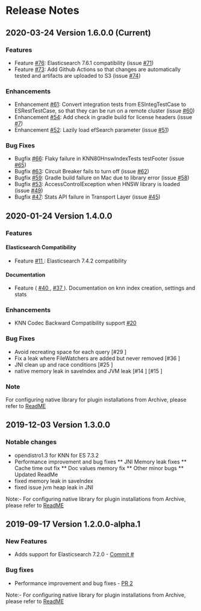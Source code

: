 # Release Notes
## 2020-03-24 Version 1.6.0.0 (Current)
### Features
* Feature [#76](https://github.com/opendistro-for-elasticsearch/k-NN/pull/72): Elasticsearch 7.6.1 compatibility (issue [#71](https://github.com/opendistro-for-elasticsearch/k-NN/issues/71))
* Feature [#73](https://github.com/opendistro-for-elasticsearch/k-NN/pull/73): Add Github Actions so that changes are automatically tested and artifacts are uploaded to S3 (issue [#74](https://github.com/opendistro-for-elasticsearch/k-NN/issues/74))

### Enhancements
* Enhancement [#61](https://github.com/opendistro-for-elasticsearch/k-NN/pull/61): Convert integration tests from ESIntegTestCase to ESRestTestCase, so that they can be run on a remote cluster (issue [#60](https://github.com/opendistro-for-elasticsearch/k-NN/issues/60))
* Enhancement [#54](https://github.com/opendistro-for-elasticsearch/k-NN/pull/54): Add check in gradle build for license headers (issue [#7](https://github.com/opendistro-for-elasticsearch/k-NN/issues/7))
* Enhancement [#52](https://github.com/opendistro-for-elasticsearch/k-NN/pull/52): Lazily load efSearch parameter (issue [#51](https://github.com/opendistro-for-elasticsearch/k-NN/issues/51))

### Bug Fixes
* Bugfix [#66](https://github.com/opendistro-for-elasticsearch/k-NN/pull/66): Flaky failure in KNN80HnswIndexTests testFooter (issue [#65](https://github.com/opendistro-for-elasticsearch/k-NN/issues/65))
* Bugfix [#63](https://github.com/opendistro-for-elasticsearch/k-NN/pull/63): Circuit Breaker fails to turn off (issue [#62](https://github.com/opendistro-for-elasticsearch/k-NN/issues/62))
* Bugfix [#59](https://github.com/opendistro-for-elasticsearch/k-NN/pull/59): Gradle build failure on Mac due to library error (issue [#58](https://github.com/opendistro-for-elasticsearch/k-NN/issues/58))
* Bugfix [#53](https://github.com/opendistro-for-elasticsearch/k-NN/pull/53): AccessControlException when HNSW library is loaded (issue [#49](https://github.com/opendistro-for-elasticsearch/k-NN/issues/49))
* Bugfix [#47](https://github.com/opendistro-for-elasticsearch/k-NN/pull/47): Stats API failure in Transport Layer (issue [#45](https://github.com/opendistro-for-elasticsearch/k-NN/issues/45))


## 2020-01-24 Version 1.4.0.0
### Features
#### Elasticsearch Compatibility
* Feature [#11 ](https://github.com/opendistro-for-elasticsearch/k-NN/issues/11): Elasticsearch 7.4.2 compatibility

#### Documentation
* Feature ( [#40 ](https://github.com/opendistro-for-elasticsearch/k-NN/issues/40 ), [#37 ](https://github.com/opendistro-for-elasticsearch/k-NN/issues/37)). Documentation on knn index creation, settings and stats 

### Enhancements
* KNN Codec Backward Compatibility support  [#20  ](https://github.com/opendistro-for-elasticsearch/k-NN/issues/20)

### Bug Fixes
* Avoid recreating space for each query [#29 ]
* Fix a leak where FileWatchers are added but never removed [#36 ]
* JNI clean up and race conditions [#25 ]
*  native memory leak in saveIndex and JVM leak [#14 ] [#15 ]

### Note
For configuring native library for plugin installations from Archive, please refer to [ReadME](https://github.com/opendistro-for-elasticsearch/k-NN/blob/development/README.md#java-native-library-usage)

## 2019-12-03 Version 1.3.0.0
### Notable changes

* opendistro1.3 for KNN for ES 7.3.2
* Performance improvement and bug fixes
** JNI Memory leak fixes
** Cache time out fix
** Doc values memory fix
** Other minor bugs
** Updated ReadMe
* fixed memory leak in saveIndex
* fixed issue jvm heap leak in JNI

Note:- For configuring native library for plugin installations from Archive, please refer to [ReadME](https://github.com/opendistro-for-elasticsearch/k-NN/blob/development/README.md#java-native-library-usage)

## 2019-09-17 Version 1.2.0.0-alpha.1
### New Features
  * Adds support for Elasticsearch 7.2.0 - [Commit #](https://github.com/opendistro-for-elasticsearch/k-NN/commit/15ae8c7b3a4ab88e2be974af107161b10d0204bb)

### Bug fixes
  * Performance improvement and bug fixes - [PR 2](https://github.com/opendistro-for-elasticsearch/k-NN/pull/2)

Note:- For configuring native library for plugin installations from Archive, please refer to [ReadME](https://github.com/opendistro-for-elasticsearch/k-NN/blob/development/README.md#java-native-library-usage)
